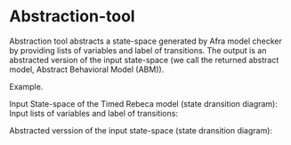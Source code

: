 # Abstraction-tool

Abstraction tool abstracts a state-space generated by Afra model checker by providing lists of variables and label of transitions.
The output is an abstracted version of the input state-space (we call the returned abstract model, Abstract Behavioral Model (ABM)).

Example.

Input State-space of the Timed Rebeca model (state dransition diagram): 
Input lists of variables and label of transitions: 

Abstracted verssion of the input state-space (state dransition diagram): 


